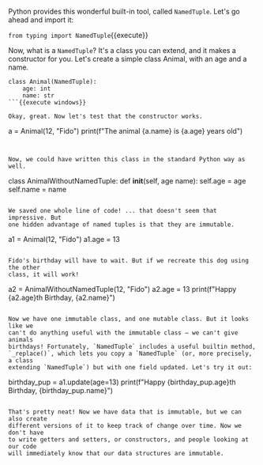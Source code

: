 Python provides this wonderful built-in tool, called `NamedTuple`. Let's go
ahead and import it:

`from typing import NamedTuple`{{execute}}

Now, what is a `NamedTuple`? It's a class you can extend, and it makes a
constructor for you. Let's create a simple class Animal, with an age and a
name.

```
class Animal(NamedTuple):
    age: int
    name: str
```{{execute windows}}

Okay, great. Now let's test that the constructor works.

```
a = Animal(12, "Fido")
print(f"The animal {a.name} is {a.age} years old")
```{{execute}}


Now, we could have written this class in the standard Python way as well.

```
class AnimalWithoutNamedTuple:
    def __init__(self, age name):
        self.age = age
        self.name = name
```{{execute windows}}

We saved one whole line of code! ... that doesn't seem that impressive. But
one hidden advantage of named tuples is that they are immutable.

```
a1 = Animal(12, "Fido")
a1.age = 13
```{{execute}}

Fido's birthday will have to wait. But if we recreate this dog using the other
class, it will work!

```
a2 = AnimalWithoutNamedTuple(12, "Fido")
a2.age = 13
print(f"Happy {a2.age}th Birthday, {a2.name}")
```{{execute}}

Now we have one immutable class, and one mutable class. But it looks like we
can't do anything useful with the immutable class – we can't give animals
birthdays! Fortunately, `NamedTuple` includes a useful builtin method,
`_replace()`, which lets you copy a `NamedTuple` (or, more precisely, a class
extending `NamedTuple`) but with one field updated. Let's try it out:

```
birthday_pup = a1.update(age=13)
print(f"Happy {birthday_pup.age}th Birthday, {birthday_pup.name}")
```{{execute}}

That's pretty neat! Now we have data that is immutable, but we can also create
different versions of it to keep track of change over time. Now we don't have
to write getters and setters, or constructors, and people looking at our code
will immediately know that our data structures are immutable.
